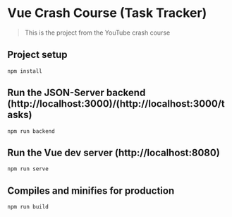 # Vue Crash Course (Task Tracker)

> This is the project from the YouTube crash course

## Project setup

```
npm install
```

## Run the JSON-Server backend (http://localhost:3000)/(http://localhost:3000/tasks)

```
npm run backend
```

## Run the Vue dev server (http://localhost:8080)

```
npm run serve
```

## Compiles and minifies for production

```
npm run build
```
